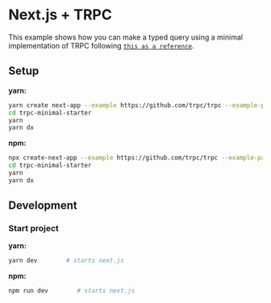 # Next.js + TRPC

This example shows how you can make a typed query using a minimal implementation of TRPC following [`this as a reference`](https://trpc.io/docs/nextjs). 

## Setup

**yarn:**
```bash
yarn create next-app --example https://github.com/trpc/trpc --example-path examples/next-minimal-starter trpc-minimal-starter
cd trpc-minimal-starter
yarn
yarn dx
```

**npm:**
```bash
npx create-next-app --example https://github.com/trpc/trpc --example-path examples/next-minimal-starter trpc-minimal-starter
cd trpc-minimal-starter
yarn
yarn dx
```

## Development

### Start project

**yarn:**
```bash
yarn dev        # starts next.js
```

**npm:**
```bash
npm run dev        # starts next.js
```

